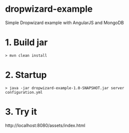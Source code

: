 dropwizard-example
==================

Simple Dropwizard example with AngularJS and MongoDB


# 1. Build jar

```
> mvn clean install
```

# 2. Startup

```
> java -jar dropwizard-example-1.0-SNAPSHOT.jar server configuration.yml
```

# 3. Try it

http://localhost:8080/assets/index.html
